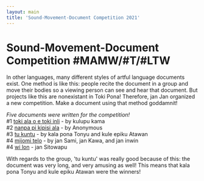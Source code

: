 ```yaml
---
layout: main
title: 'Sound-Movement-Document Competition 2021'
---
```

# Sound-Movement-Document Competition #MAMW/#T/#LTW

In other languages, many different styles of artful language documents exist. One method is like this: people recite the document in a group and move their bodies so a viewing person can see and hear that document. But projects like this are nonexistant in Toki Pona! Therefore, jan Jan organized a new competition. Make a document using that method goddamnit!


*Five documents were written for the competition!*  
#1 [toki ala o e toki inli](https://docs.google.com/document/d/1W21rSjx2eyYLjcipFGcmLEa-nQenge7wzLk87Tq-CuE/edit) -  by kulupu kama  
#2 [nanpa pi kipisi ala](https://docs.google.com/document/d/1DXcXoUm8vSAGsAtXuhhiMG36jAGgbLGXG6h4b9QrcrY/edit) - by Anonymous  
#3 [tu kuntu](https://commons.wikimedia.org/wiki/File:Tu_kuntu.pdf) - by kala pona Tonyu and kule epiku Atawan  
#4 [mijomi telo](mijomi-telo.pdf) - by jan Sami,  jan Kawa, and jan inwin  
#4 [wi lon](https://docs.google.com/document/d/1xl5osTAdUfP96ILzYaHpEnSDcxdDVKZ4t01Y8j9ul7w/edit) - jan Sitowapu

With regards to the group, 'tu kuntu' was really good because of this: the document was very long, and very amusing as well! This means that kala pona Tonyu and kule epiku Atawan were the winners!

